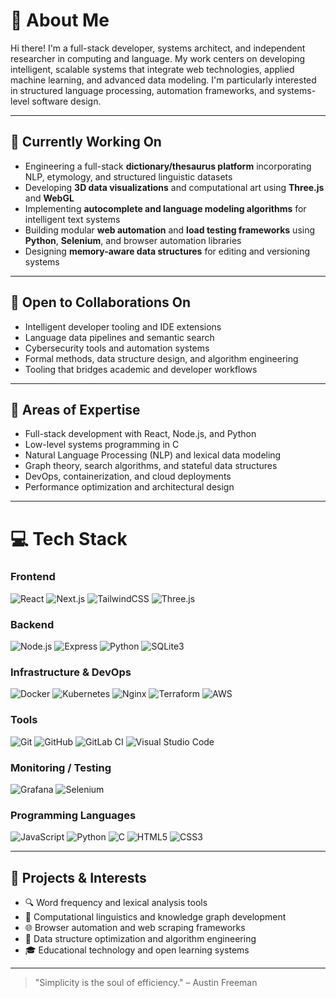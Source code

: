 # 💫 About Me

Hi there! I'm a full-stack developer, systems architect, and independent researcher in computing and language. My work centers on developing intelligent, scalable systems that integrate web technologies, applied machine learning, and advanced data modeling. I'm particularly interested in structured language processing, automation frameworks, and systems-level software design.

---

## 🔭 Currently Working On

* Engineering a full-stack **dictionary/thesaurus platform** incorporating NLP, etymology, and structured linguistic datasets
* Developing **3D data visualizations** and computational art using **Three.js** and **WebGL**
* Implementing **autocomplete and language modeling algorithms** for intelligent text systems
* Building modular **web automation** and **load testing frameworks** using **Python**, **Selenium**, and browser automation libraries
* Designing **memory-aware data structures** for editing and versioning systems

---

## 🤝 Open to Collaborations On

* Intelligent developer tooling and IDE extensions
* Language data pipelines and semantic search
* Cybersecurity tools and automation systems
* Formal methods, data structure design, and algorithm engineering
* Tooling that bridges academic and developer workflows

---

## 💬 Areas of Expertise

* Full-stack development with React, Node.js, and Python
* Low-level systems programming in C
* Natural Language Processing (NLP) and lexical data modeling
* Graph theory, search algorithms, and stateful data structures
* DevOps, containerization, and cloud deployments
* Performance optimization and architectural design

---

# 💻 Tech Stack

### Frontend

![React](https://img.shields.io/badge/React-20232A?style=for-the-badge\&logo=react\&logoColor=61DAFB)
![Next.js](https://img.shields.io/badge/Next.js-000000?style=for-the-badge\&logo=nextdotjs\&logoColor=white)
![TailwindCSS](https://img.shields.io/badge/TailwindCSS-06B6D4?style=for-the-badge\&logo=tailwindcss\&logoColor=white)
![Three.js](https://img.shields.io/badge/Three.js-000000?style=for-the-badge\&logo=three.js\&logoColor=white)

### Backend

![Node.js](https://img.shields.io/badge/Node.js-339933?style=for-the-badge\&logo=nodedotjs\&logoColor=white)
![Express](https://img.shields.io/badge/Express.js-000000?style=for-the-badge\&logo=express\&logoColor=white)
![Python](https://img.shields.io/badge/Python-3670A0?style=for-the-badge\&logo=python\&logoColor=ffdd54)
![SQLite3](https://img.shields.io/badge/SQLite3-003B57?style=for-the-badge\&logo=sqlite\&logoColor=white)

### Infrastructure & DevOps

![Docker](https://img.shields.io/badge/docker-%230db7ed.svg?style=for-the-badge\&logo=docker\&logoColor=white)
![Kubernetes](https://img.shields.io/badge/kubernetes-%23326ce5.svg?style=for-the-badge\&logo=kubernetes\&logoColor=white)
![Nginx](https://img.shields.io/badge/nginx-%23009639.svg?style=for-the-badge\&logo=nginx\&logoColor=white)
![Terraform](https://img.shields.io/badge/terraform-%235835CC.svg?style=for-the-badge\&logo=terraform\&logoColor=white)
![AWS](https://img.shields.io/badge/AWS-232F3E?style=for-the-badge\&logo=amazon-aws\&logoColor=white)

### Tools

![Git](https://img.shields.io/badge/git-%23F05033.svg?style=for-the-badge\&logo=git\&logoColor=white)
![GitHub](https://img.shields.io/badge/github-%23121011.svg?style=for-the-badge\&logo=github\&logoColor=white)
![GitLab CI](https://img.shields.io/badge/gitlab%20CI-%23181717.svg?style=for-the-badge\&logo=gitlab\&logoColor=white)
![Visual Studio Code](https://img.shields.io/badge/VS%20Code-007ACC?style=for-the-badge\&logo=visual-studio-code\&logoColor=white)

### Monitoring / Testing

![Grafana](https://img.shields.io/badge/grafana-%23F46800.svg?style=for-the-badge\&logo=grafana\&logoColor=white)
![Selenium](https://img.shields.io/badge/Selenium-43B02A?style=for-the-badge\&logo=selenium\&logoColor=white)

### Programming Languages

![JavaScript](https://img.shields.io/badge/JavaScript-F7DF1E?style=for-the-badge\&logo=javascript\&logoColor=black)
![Python](https://img.shields.io/badge/Python-306998?style=for-the-badge\&logo=python\&logoColor=white)
![C](https://img.shields.io/badge/C-00599C?style=for-the-badge\&logo=c\&logoColor=white)
![HTML5](https://img.shields.io/badge/HTML5-E34F26?style=for-the-badge\&logo=html5\&logoColor=white)
![CSS3](https://img.shields.io/badge/CSS3-1572B6?style=for-the-badge\&logo=css3\&logoColor=white)

---


## 🧠 Projects & Interests

* 🔍 Word frequency and lexical analysis tools
* 🧠 Computational linguistics and knowledge graph development
* 🌐 Browser automation and web scraping frameworks
* 🧮 Data structure optimization and algorithm engineering
* 🎓 Educational technology and open learning systems

---

> "Simplicity is the soul of efficiency." – Austin Freeman
